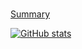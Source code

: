 ### 
[Summary](https://ossinsight.io/analyze/chaeya)

[![GitHub stats](https://github-readme-stats.vercel.app/api?username=chaeya&show=reviews,discussions_started,discussions_answered,prs_merged,prs_merged_percentage&show_icons=true&theme=)](https://github.com/chaeya)

<!--
**chaeya/chaeya** is a ✨ _special_ ✨ repository because its `README.md` (this file) appears on your GitHub profile.

Here are some ideas to get you started:

- 🔭 I’m currently working on ...
- 🌱 I’m currently learning ...
- 👯 I’m looking to collaborate on ...
- 🤔 I’m looking for help with ...
- 💬 Ask me about ...
- 📫 How to reach me: ...
- 😄 Pronouns: ...
- ⚡ Fun fact: ...

[![Top Langs](https://github-readme-stats.vercel.app/api/top-langs/?username=chaeya&layout=compact&langs_count=10)](https://github.com/chaeya)
-->
